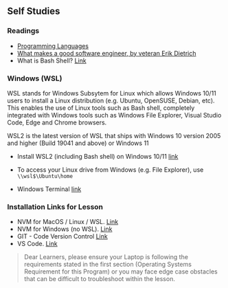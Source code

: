 ## Self Studies

### Readings

- [Programming Languages](https://www.webopedia.com/definitions/programming-language/)
- [What makes a good software engineer, by veteran Erik Dietrich](https://makemeaprogrammer.com/what-makes-a-good-software-engineer/)
- What is Bash Shell? [Link](https://www.howtogeek.com/726559/what-is-the-bash-shell-and-why-is-it-so-important-to-linux/)

### Windows (WSL)

WSL stands for Windows Subsytem for Linux which allows Windows 10/11 users to install a Linux distribution (e.g. Ubuntu, OpenSUSE, Debian, etc). This enables the use of Linux tools such as Bash shell, completely integrated with Windows tools such as Windows File Explorer, Visual Studio Code, Edge and Chrome browsers. 

WSL2 is the latest version of WSL that ships with Windows 10 version 2005 and higher (Build 19041 and above) or Windows 11

- Install WSL2 (including Bash shell) on Windows 10/11 [link](https://docs.microsoft.com/en-us/windows/wsl/install) 

- To access your Linux drive from Windows (e.g. File Explorer), use `\\wsl$\Ubuntu\home`

- Windows Terminal [link](https://docs.microsoft.com/en-us/windows/terminal/)

### Installation Links for Lesson

- NVM for MacOS / Linux / WSL. [Link](https://github.com/nvm-sh/nvm)
- NVM for Windows (no WSL). [Link](https://github.com/coreybutler/nvm-windows)
- GIT - Code Version Control [Link](https://git-scm.com/downloads)
- VS Code. [Link](https://code.visualstudio.com/)  

> Dear Learners, please ensure your Laptop is following the requirements stated in the first section (Operating Systems Requirement for this Program) or you may face edge case obstacles that can be difficult to troubleshoot within the lesson.
